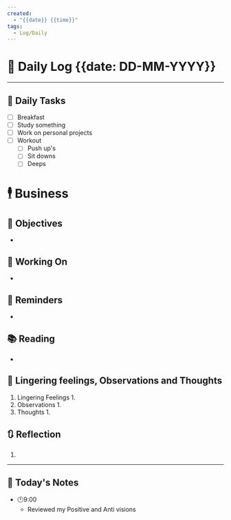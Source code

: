 ```yaml
---
created:
  - "{{date}} {{time}}"
tags:
  - Log/Daily
---
```


# 📅 Daily Log {{date: DD-MM-YYYY}}

---
## 🔷 Daily Tasks
- [ ] Breakfast
- [ ] Study something
- [ ] Work on personal projects
- [ ] Workout
	- [ ] Push up's
	- [ ] Sit downs
	- [ ] Deeps
# 🕴 Business
## 🎯 Objectives
- 
## 🚀 Working On
- 
## 📕 Reminders
- 
## 📚 Reading
- 
##  💬 Lingering feelings, Observations and Thoughts 
1. Lingering Feelings
	1. 
2. Observations
	1. 
3. Thoughts
	1. 
## 🔃 Reflection
1. 
---

## 📅 Today's Notes
- 🕛9:00 
	- Reviewed my Positive and Anti visions